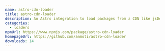 ```yaml
---
name: astro-cdn-loader
title: astro-cdn-loader
description: An Astro integration to load packages from a CDN like jsDelivr or unpkg.
categories:
  - loaders
npmUrl: https://www.npmjs.com/package/astro-cdn-loader
homepageUrl: https://github.com/anmoti/astro-cdn-loader
downloads: 14
---
```

